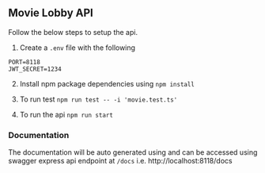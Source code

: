 ## Movie Lobby API  
Follow the below steps to setup the api.  

1. Create a `.env` file with the following  
```
PORT=8118
JWT_SECRET=1234
```

2. Install npm package dependencies using `npm install`  

3. To run test `npm run test -- -i 'movie.test.ts'`  

4. To run the api `npm run start`

### Documentation  
The documentation will be auto generated using and can be accessed using swagger express api endpoint at `/docs` i.e. http://localhost:8118/docs